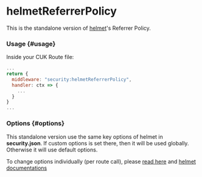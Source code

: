 # helmetReferrerPolicy

This is the standalone version of [helmet](helmet.md)'s Referrer Policy.

### Usage {#usage}

Inside your CUK Route file:

```javascript
...
return {  
  middleware: "security:helmetReferrerPolicy",  
  handler: ctx => {    
    ...  
  }
}
...
```

### Options {#options}

This standalone version use the same key options of helmet in **security.json**. If custom options is set there, then it will be used globally. Otherwise it will use default options. 

To change options individually \(per route call\), please [read here](https://docs.rappopo.com/cuk/package/common/http) and [helmet documentations](https://helmetjs.github.io/docs/)

